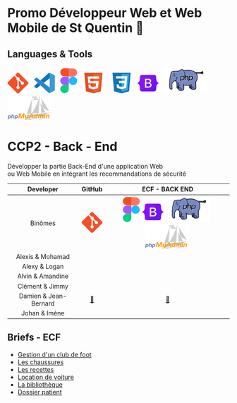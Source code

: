 # Promo Développeur Web et Web Mobile de St Quentin 👋

## Languages & Tools 
![imgGit](./profile/img/git.svg)&nbsp;&nbsp;
![imgVscode](./profile/img/vscode.svg)&nbsp;&nbsp;
![imgFigma](./profile/img/figma.svg)&nbsp;&nbsp;
![imgHtml](./profile/img/html.svg) &nbsp;&nbsp;
![imgCSS](./profile/img/css.svg)&nbsp;&nbsp;
![imgBootStrap](./profile/img/bootstrap.svg)&nbsp;&nbsp; 
![imgPhp](./profile/img/php2.svg)&nbsp;&nbsp;
![imgPhpMyAdmin](./profile/img/PhpMyAdmin.svg)&nbsp;&nbsp;

# CCP2 - Back - End
Développer la partie Back-End d'une application Web  
ou Web Mobile en intégrant les recommandations de sécurité 

|Developer|GitHub| ECF - BACK END  |
|:---------:|:------:|:-----:|
 Binômes|![imgGit](./profile/img/git.svg)| ![imgFigma](./profile/img/figma.svg)&nbsp;![imgBootStrap](./profile/img/bootstrap.svg)&nbsp; ![imgPHP](./profile/img/php2.svg)&nbsp;![imgPhpMyAdmin](./profile/img/PhpMyAdmin.svg)&nbsp;|
|Alexis & Mohamad|
|Alexy & Logan|
|Alvin & Amandine|
|Clément & Jimmy|
|Damien & Jean-Bernard| <a href="">🔗</a> | <a href="https://github.com/DWWM-STQ/BibliotheKa.git">🔗</a> |
|Johan & Imène|

## Briefs - ECF
* [Gestion d'un club de foot](https://github.com/DWWM-STQ/Brief_ClubDeFoot.git)
* [Les chaussures](https://github.com/DWWM-STQ/Brief_Chaussures.git)
* [Les recettes](https://github.com/DWWM-STQ/Brief_Recettes.git)
* [Location de voiture](https://github.com/DWWM-STQ/Brief_Location.git)
* [La bibliothèque](https://github.com/DWWM-STQ/Brief_Bibliotheque.git)
* [Dossier patient](https://github.com/DWWM-STQ/Brief_DossierPatient.git)

<!--

**Here are some ideas to get you started:**

🙋‍♀️ A short introduction - what is your organization all about?
🌈 Contribution guidelines - how can the community get involved?
👩‍💻 Useful resources - where can the community find your docs? Is there anything else the community should know?
🍿 Fun facts - what does your team eat for breakfast?
🧙 Remember, you can do mighty things with the power of [Markdown](https://docs.github.com/github/writing-on-github/getting-started-with-writing-and-formatting-on-github/basic-writing-and-formatting-syntax)
-->
